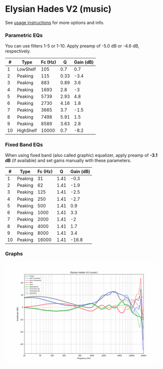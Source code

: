 # Elysian Hades V2 (music)
See [usage instructions](https://github.com/jaakkopasanen/AutoEq#usage) for more options and info.

### Parametric EQs
You can use filters 1-5 or 1-10. Apply preamp of -5.0 dB or -4.6 dB, respectively.

|   # | Type      |   Fc (Hz) |    Q |   Gain (dB) |
|-----|-----------|-----------|------|-------------|
|   1 | LowShelf  |       105 | 0.7  |         0.7 |
|   2 | Peaking   |       115 | 0.33 |        -3.4 |
|   3 | Peaking   |       883 | 0.89 |         3.6 |
|   4 | Peaking   |      1693 | 2.8  |        -3   |
|   5 | Peaking   |      5739 | 2.93 |         4.8 |
|   6 | Peaking   |      2730 | 4.16 |         1.8 |
|   7 | Peaking   |      3665 | 3.7  |        -1.5 |
|   8 | Peaking   |      7498 | 5.91 |         1.5 |
|   9 | Peaking   |      8589 | 3.63 |         2.8 |
|  10 | HighShelf |     10000 | 0.7  |        -8.2 |

### Fixed Band EQs
When using fixed band (also called graphic) equalizer, apply preamp of **-3.1 dB** (if available) and set gains manually with these parameters.

|   # | Type    |   Fc (Hz) |    Q |   Gain (dB) |
|-----|---------|-----------|------|-------------|
|   1 | Peaking |        31 | 1.41 |        -0.3 |
|   2 | Peaking |        62 | 1.41 |        -1.9 |
|   3 | Peaking |       125 | 1.41 |        -2.5 |
|   4 | Peaking |       250 | 1.41 |        -2.7 |
|   5 | Peaking |       500 | 1.41 |         0.9 |
|   6 | Peaking |      1000 | 1.41 |         3.3 |
|   7 | Peaking |      2000 | 1.41 |        -2   |
|   8 | Peaking |      4000 | 1.41 |         1.7 |
|   9 | Peaking |      8000 | 1.41 |         3.4 |
|  10 | Peaking |     16000 | 1.41 |       -16.8 |

### Graphs
![](./Elysian%20Hades%20V2%20(music).png)
